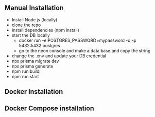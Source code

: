 ## Manual Installation 
 - Install Node.js (locally)
 - clone the repo 
 - install dependencies (npm install)
 - start the DB locally 
   - docker run -e POSTGRES_PASSWORD=mypassword -d -p 5432:5432 postgres
   - go to the neon console and make a data base and copy the string 
- change the .env and update your DB credential 
- npx prisma migrate dev
- npx prisma generate
- npm run build 
- npm run start

## Docker Installation 


## Docker Compose installation 
